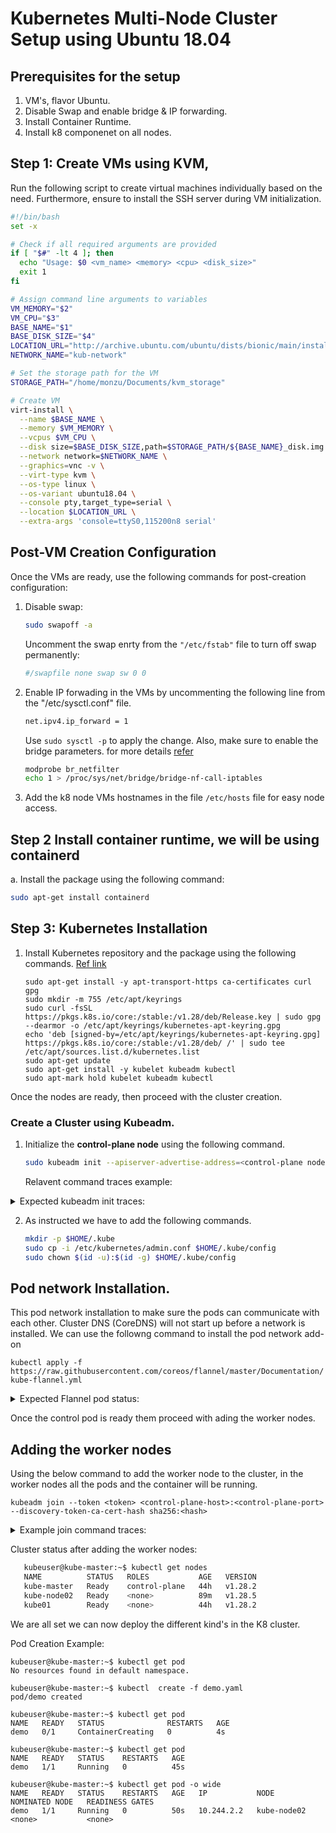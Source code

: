 # Kubernetes Multi-Node Cluster Setup using Ubuntu 18.04

## Prerequisites for the setup
1. VM's, flavor Ubuntu. 
2. Disable Swap and enable bridge & IP forwarding. 
3. Install Container Runtime. 
4. Install k8 componenet on all nodes.


## Step 1: Create VMs using KVM, 

Run the following script to create virtual machines individually based on the need. Furthermore, ensure to install the SSH server during VM initialization.

```bash
#!/bin/bash
set -x 

# Check if all required arguments are provided
if [ "$#" -lt 4 ]; then
  echo "Usage: $0 <vm_name> <memory> <cpu> <disk_size>"
  exit 1
fi

# Assign command line arguments to variables
VM_MEMORY="$2"
VM_CPU="$3"
BASE_NAME="$1"
BASE_DISK_SIZE="$4"
LOCATION_URL="http://archive.ubuntu.com/ubuntu/dists/bionic/main/installer-amd64/"
NETWORK_NAME="kub-network"  

# Set the storage path for the VM
STORAGE_PATH="/home/monzu/Documents/kvm_storage"

# Create VM
virt-install \
  --name $BASE_NAME \
  --memory $VM_MEMORY \
  --vcpus $VM_CPU \
  --disk size=$BASE_DISK_SIZE,path=$STORAGE_PATH/${BASE_NAME}_disk.img \
  --network network=$NETWORK_NAME \
  --graphics=vnc -v \
  --virt-type kvm \
  --os-type linux \
  --os-variant ubuntu18.04 \
  --console pty,target_type=serial \
  --location $LOCATION_URL \
  --extra-args 'console=ttyS0,115200n8 serial'
```

## Post-VM Creation Configuration

Once the VMs are ready, use the following commands for post-creation configuration:

1. Disable swap:

    ```bash
    sudo swapoff -a
    ```

   Uncomment the swap enrty from the `"/etc/fstab"` file to turn off swap permanently:

   ```bash
   #/swapfile none swap sw 0 0

2. Enable IP forwading in the VMs by uncommenting the following line from the "/etc/sysctl.conf" file. 

   ```bash
   net.ipv4.ip_forward = 1
   ```
   Use  `sudo sysctl -p` to apply the change.
   Also, make sure to enable the bridge parameters. for more details [refer](https://wiki.libvirt.org/Net.bridge.bridge-nf-call_and_sysctl.conf.html) 
   ```bash
   modprobe br_netfilter
   echo 1 > /proc/sys/net/bridge/bridge-nf-call-iptables
   ```    

4. Add the k8 node VMs hostnames in the file ```/etc/hosts```  file for easy node access. 
   

## Step 2 Install container runtime, we will be using containerd

a. Install the package using the following command: 
   ```bash
   sudo apt-get install containerd
   ```
   
## Step 3: Kubernetes Installation 

1. Install Kubernetes repository and the package using the following commands. [Ref link](https://v1-28.docs.kubernetes.io/docs/setup/production-environment/tools/kubeadm/install-kubeadm/#k8s-install-0) 

       
       sudo apt-get install -y apt-transport-https ca-certificates curl gpg
       sudo mkdir -m 755 /etc/apt/keyrings
       sudo curl -fsSL https://pkgs.k8s.io/core:/stable:/v1.28/deb/Release.key | sudo gpg --dearmor -o /etc/apt/keyrings/kubernetes-apt-keyring.gpg
       echo 'deb [signed-by=/etc/apt/keyrings/kubernetes-apt-keyring.gpg] https://pkgs.k8s.io/core:/stable:/v1.28/deb/ /' | sudo tee /etc/apt/sources.list.d/kubernetes.list
       sudo apt-get update
       sudo apt-get install -y kubelet kubeadm kubectl
       sudo apt-mark hold kubelet kubeadm kubectl

Once the nodes are ready, then proceed with the cluster creation. 

### Create a Cluster using Kubeadm.

1. Initialize the **control-plane node** using the following command. 
   ```bash
   sudo kubeadm init --apiserver-advertise-address=<control-plane node IP> --pod-network-cidr=10.244.0.0/16
   ```
   Relavent command traces example:
  <details>
      <summary>Expected kubeadm init traces:</summary>
      
    ~$sudo kubeadm init --apiserver-advertise-address=10.100.10.49 --pod-network-cidr=10.244.0.0/16
    I1222 22:10:17.798326    4010 version.go:256] remote version is much newer: v1.29.0; falling back to: stable-1.28
    [init] Using Kubernetes version: v1.28.5
    [preflight] Running pre-flight checks
    [preflight] Pulling images required for setting up a Kubernetes cluster
    [preflight] This might take a minute or two, depending on the speed of your internet connection
    [preflight] You can also perform this action in beforehand using 'kubeadm config images pull'
    W1222 22:10:56.628882    4010 checks.go:835] detected that the sandbox image "registry.k8s.io/pause:3.6" of the container runtime is inconsistent with that used by kubeadm. It is recommended that using "registry.k8s.io/pause:3.9" as the CRI sandbox image.
    [certs] Using certificateDir folder "/etc/kubernetes/pki"
    [certs] Generating "ca" certificate and key
    [certs] Generating "apiserver" certificate and key
    [certs] apiserver serving cert is signed for DNS names [kube-master kubernetes kubernetes.default kubernetes.default.svc kubernetes.default.svc.cluster.local] and IPs [10.96.0.1 10.100.10.49]
    [certs] Generating "apiserver-kubelet-client" certificate and key
    [certs] Generating "front-proxy-ca" certificate and key
    [certs] Generating "front-proxy-client" certificate and key
    [certs] Generating "etcd/ca" certificate and key
    [certs] Generating "etcd/server" certificate and key
    [certs] etcd/server serving cert is signed for DNS names [kube-master localhost] and IPs [10.100.10.49 127.0.0.1 ::1]
    [certs] Generating "etcd/peer" certificate and key
    [certs] etcd/peer serving cert is signed for DNS names [kube-master localhost] and IPs [10.100.10.49 127.0.0.1 ::1]
    [certs] Generating "etcd/healthcheck-client" certificate and key
    [certs] Generating "apiserver-etcd-client" certificate and key
    [certs] Generating "sa" key and public key
    [kubeconfig] Using kubeconfig folder "/etc/kubernetes"
    [kubeconfig] Writing "admin.conf" kubeconfig file
    [kubeconfig] Writing "kubelet.conf" kubeconfig file
    [kubeconfig] Writing "controller-manager.conf" kubeconfig file
    [kubeconfig] Writing "scheduler.conf" kubeconfig file
    [etcd] Creating static Pod manifest for local etcd in "/etc/kubernetes/manifests"
    [control-plane] Using manifest folder "/etc/kubernetes/manifests"
    [control-plane] Creating static Pod manifest for "kube-apiserver"
    [control-plane] Creating static Pod manifest for "kube-controller-manager"
    [control-plane] Creating static Pod manifest for "kube-scheduler"
    [kubelet-start] Writing kubelet environment file with flags to file "/var/lib/kubelet/kubeadm-flags.env"
    [kubelet-start] Writing kubelet configuration to file "/var/lib/kubelet/config.yaml"
    [kubelet-start] Starting the kubelet
    [wait-control-plane] Waiting for the kubelet to boot up the control plane as static Pods from directory "/etc/kubernetes/manifests". This can take up to 4m0s
    debug2: channel 0: window 999356 sent adjust 49220
    [apiclient] All control plane components are healthy after 29.560158 seconds
    [upload-config] Storing the configuration used in ConfigMap "kubeadm-config" in the "kube-system" Namespace
    [kubelet] Creating a ConfigMap "kubelet-config" in namespace kube-system with the configuration for the kubelets in the cluster
    [upload-certs] Skipping phase. Please see --upload-certs
    [mark-control-plane] Marking the node kube-master as control-plane by adding the labels: [node-role.kubernetes.io/control-plane node.kubernetes.io/exclude-from-external-load-balancers]
    [mark-control-plane] Marking the node kube-master as control-plane by adding the taints [node-role.kubernetes.io/control-plane:NoSchedule]
    [bootstrap-token] Using token: 9p9hho.hsb5sogk1nik4q7j
    [bootstrap-token] Configuring bootstrap tokens, cluster-info ConfigMap, RBAC Roles
    [bootstrap-token] Configured RBAC rules to allow Node Bootstrap tokens to get nodes
    [bootstrap-token] Configured RBAC rules to allow Node Bootstrap tokens to post CSRs in order for nodes to get long term certificate credentials
    [bootstrap-token] Configured RBAC rules to allow the csrapprover controller automatically approve CSRs from a Node Bootstrap Token
    [bootstrap-token] Configured RBAC rules to allow certificate rotation for all node client certificates in the cluster
    [bootstrap-token] Creating the "cluster-info" ConfigMap in the "kube-public" namespace
    [kubelet-finalize] Updating "/etc/kubernetes/kubelet.conf" to point to a rotatable kubelet client certificate and key
    [addons] Applied essential addon: CoreDNS
    [addons] Applied essential addon: kube-proxy

    Your Kubernetes control-plane has initialized successfully!

    To start using your cluster, you need to run the following as a regular user:

      mkdir -p $HOME/.kube
      sudo cp -i /etc/kubernetes/admin.conf $HOME/.kube/config
      sudo chown $(id -u):$(id -g) $HOME/.kube/config

    Alternatively, if you are the root user, you can run:

      export KUBECONFIG=/etc/kubernetes/admin.conf

    You should now deploy a pod network to the cluster.
    Run "kubectl apply -f [podnetwork].yaml" with one of the options listed at:
      https://kubernetes.io/docs/concepts/cluster-administration/addons/

    Then you can join any number of worker nodes by running the following on each as root:

    kubeadm join 10.100.10.49:6443 --token dw2sis.hijjzfih6o3q8eoj \
            --discovery-token-ca-cert-hash sha256:bb53242c675615ba7d4f047865369ff6f1811ca6bbf9e5fed8e73b444519637f
  
  </details> 

2. As instructed we have to add the following commands. 

   ```bash
   mkdir -p $HOME/.kube
   sudo cp -i /etc/kubernetes/admin.conf $HOME/.kube/config
   sudo chown $(id -u):$(id -g) $HOME/.kube/config
   ```


## Pod network Installation. 

This pod network installation to make sure the pods can communicate with each other. Cluster DNS (CoreDNS) will not start up before a network is installed.
We can use the followng command to install the pod network add-on

`kubectl apply -f https://raw.githubusercontent.com/coreos/flannel/master/Documentation/kube-flannel.yml`

  
  <details>
      <summary>Expected Flannel pod status:</summary>
      
        kubeuser@kube-master:~$ kubectl get pods --all-namespaces
        NAMESPACE      NAME                                  READY   STATUS    RESTARTS     AGE
        kube-flannel   kube-flannel-ds-grgbv                 1/1     Running   0            77m
        kube-flannel   kube-flannel-ds-m8rld                 1/1     Running   4 (8h ago)   44h
        kube-flannel   kube-flannel-ds-wf8kb                 1/1     Running   4 (8h ago)   44h
        kube-system    coredns-5dd5756b68-lvr54              1/1     Running   3 (8h ago)   44h
        kube-system    coredns-5dd5756b68-pf6zv              1/1     Running   3 (8h ago)   44h
        kube-system    etcd-kube-master                      1/1     Running   5 (8h ago)   44h
        kube-system    kube-apiserver-kube-master            1/1     Running   5 (8h ago)   44h
        kube-system    kube-controller-manager-kube-master   1/1     Running   4 (8h ago)   44h
        kube-system    kube-proxy-7ndfb                      1/1     Running   3 (8h ago)   44h
        kube-system    kube-proxy-hcwjr                      1/1     Running   3 (8h ago)   44h
        kube-system    kube-proxy-qwl79                      1/1     Running   0            77m
        kube-system    kube-scheduler-kube-master            1/1     Running   5 (8h ago)   44h
  </details> 

Once the control pod is ready them proceed with ading the worker nodes. 

## Adding the worker nodes
  Using the below command to add the worker node to the cluster, in the worker nodes all the pods and the container will be running. 

  `kubeadm join --token <token> <control-plane-host>:<control-plane-port> --discovery-token-ca-cert-hash sha256:<hash>`

   <details>
      <summary>Example join command traces:</summary>
     
      kubeuser@kube01:~$ sudo kubeadm join 10.100.10.49:6443 --token dw2sis.hijjzfih6o3q8eoj \
      >         --discovery-token-ca-cert-hash sha256:bb53242c675615ba7d4f047865369ff6f1811ca6bbf9e5fed8e73b444519637f
      [preflight] Running pre-flight checks
      [preflight] Reading configuration from the cluster...
      [preflight] FYI: You can look at this config file with 'kubectl -n kube-system get cm kubeadm-config -o yaml'
      [kubelet-start] Writing kubelet configuration to file "/var/lib/kubelet/config.yaml"
      [kubelet-start] Writing kubelet environment file with flags to file "/var/lib/kubelet/kubeadm-flags.env"
      [kubelet-start] Starting the kubelet
      [kubelet-start] Waiting for the kubelet to perform the TLS Bootstrap...
      
      This node has joined the cluster:
      * Certificate signing request was sent to apiserver and a response was received.
      * The Kubelet was informed of the new secure connection details.
      
      Run 'kubectl get nodes' on the control-plane to see this node join the cluster.	
  </details> 

  Cluster status after adding the worker nodes: 
   
   ```bash
      kubeuser@kube-master:~$ kubectl get nodes
      NAME          STATUS   ROLES           AGE   VERSION
      kube-master   Ready    control-plane   44h   v1.28.2
      kube-node02   Ready    <none>          89m   v1.28.5
      kube01        Ready    <none>          44h   v1.28.2
   ```

We are all set we can now deploy the different kind's in the K8 cluster. 

Pod Creation Example:
```
kubeuser@kube-master:~$ kubectl get pod
No resources found in default namespace.

kubeuser@kube-master:~$ kubectl  create -f demo.yaml 
pod/demo created

kubeuser@kube-master:~$ kubectl get pod
NAME   READY   STATUS              RESTARTS   AGE
demo   0/1     ContainerCreating   0          4s

kubeuser@kube-master:~$ kubectl get pod 
NAME   READY   STATUS    RESTARTS   AGE
demo   1/1     Running   0          45s

kubeuser@kube-master:~$ kubectl get pod -o wide
NAME   READY   STATUS    RESTARTS   AGE   IP           NODE          NOMINATED NODE   READINESS GATES
demo   1/1     Running   0          50s   10.244.2.2   kube-node02   <none>           <none>
```
      

